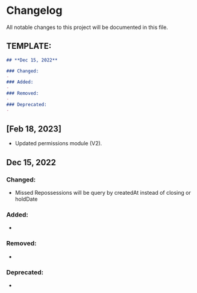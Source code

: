 # Changelog

All notable changes to this project will be documented in this file.

## TEMPLATE:

```markdown
## **Dec 15, 2022**

### Changed:
- 
### Added:
- 
### Removed:
- 
### Deprecated:
- 
```

## [Feb 18, 2023]

- Updated permissions module (V2).

## **Dec 15, 2022**

### Changed:

- Missed Repossessions will be query by createdAt instead of closing or holdDate

### Added:
-
### Removed:
-
### Deprecated:
-

